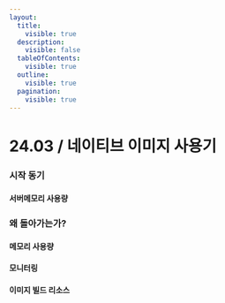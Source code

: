 ```yaml
---
layout:
  title:
    visible: true
  description:
    visible: false
  tableOfContents:
    visible: true
  outline:
    visible: true
  pagination:
    visible: true
---
```


# 24.03 / 네이티브 이미지 사용기

### 시작 동기

#### 서버메모리 사용량



### 왜 돌아가는가?

#### 메모리 사용량

#### 모니터링

#### 이미지 빌드 리소스

